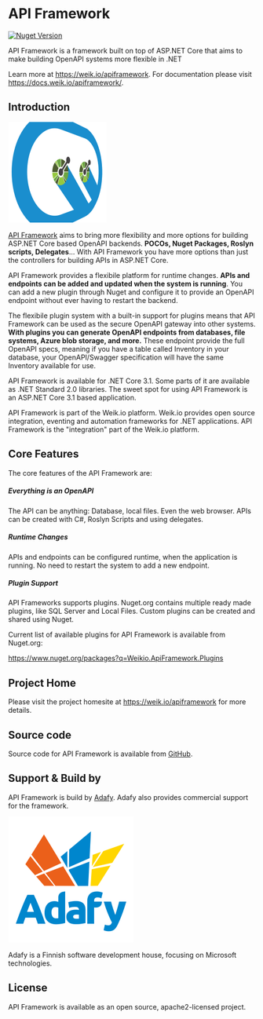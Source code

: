 # API Framework

[![Nuget Version](https://img.shields.io/nuget/v/Weikio.ApiFramework.AspNetCore.svg?style=flat&label=Weikio.ApiFramework.AspNetCore)](https://www.nuget.org/packages/Weikio.ApiFramework.AspNetCore/)

API Framework is a framework built on top of ASP.NET Core that aims to make building OpenAPI systems more flexible in .NET

Learn more at https://weik.io/apiframework. For documentation please visit https://docs.weik.io/apiframework/.

## Introduction 

![Logo](docs/logo_alternative_2_small.png)

[API Framework](https://weik.io/apiframework) aims to bring more flexibility and more options for building ASP.NET Core based OpenAPI backends. **POCOs, Nuget Packages, Roslyn scripts, Delegates**... With API Framework you have more options than just the controllers for building APIs in ASP.NET Core.

API Framework provides a flexibile platform for runtime changes. **APIs and endpoints can be added and updated when the system is running**. You can add a new plugin through Nuget and configure it to provide an OpenAPI endpoint without ever having to restart the backend.

The flexibile plugin system with a built-in support for plugins means that API Framework can be used as the secure OpenAPI gateway into other systems. **With plugins you can generate OpenAPI endpoints from databases, file systems, Azure blob storage, and more.** These endpoint provide the full OpenAPI specs, meaning if you have a table called Inventory in your database, your OpenAPI/Swagger specification will have the same Inventory available for use.

API Framework is available for .NET Core 3.1. Some parts of it are available as .NET Standard 2.0 libraries. The sweet spot for using API Framework is an ASP.NET Core 3.1 based application.

API Framework is part of the Weik.io platform. Weik.io provides open source integration, eventing and automation frameworks for .NET applications. API Framework is the "integration" part of the Weik.io platform.

## Core Features

The core features of the API Framework are:

##### Everything is an OpenAPI

The API can be anything: Database, local files. Even the web browser. APIs can be created with C#, Roslyn Scripts and using delegates.

##### Runtime Changes

APIs and endpoints can be configured runtime, when the application is running. No need to restart the system to add a new endpoint.

##### Plugin Support

API Frameworks supports plugins. Nuget.org contains multiple ready made plugins, like SQL Server and Local Files. Custom plugins can be created and shared using Nuget.

Current list of available plugins for API Framework is available from Nuget.org:

https://www.nuget.org/packages?q=Weikio.ApiFramework.Plugins

## Project Home

Please visit the project homesite at https://weik.io/apiframework for more details.

## Source code

Source code for API Framework is available from [GitHub](https://github.com/weikio/ApiFramework).

## Support & Build by

API Framework is build by [Adafy](https://adafy.com). Adafy also provides commercial support for the framework.

![Adafy Logo](docs/Adafy_logo_256.png)

Adafy is a Finnish software development house, focusing on Microsoft technologies.

## License

API Framework is available as an open source, apache2-licensed project. 